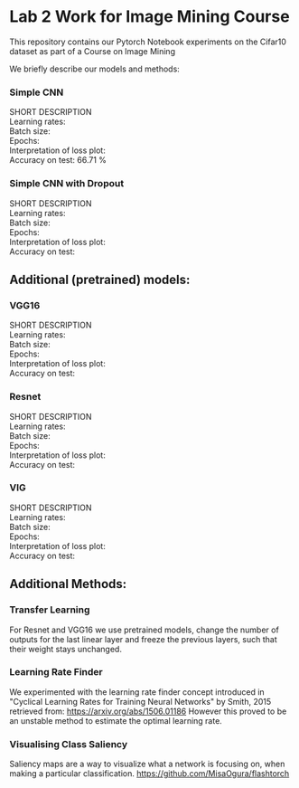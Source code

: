 # Lab 2 Work for Image Mining Course 

This repository contains our Pytorch Notebook experiments on the Cifar10 dataset as part of a Course on Image Mining 

We briefly describe our models and methods: 
### Simple CNN
SHORT DESCRIPTION  
Learning rates:  
Batch size:  
Epochs:  
Interpretation of loss plot:  
Accuracy on test: 66.71 %  
### Simple CNN with Dropout
SHORT DESCRIPTION  
Learning rates:  
Batch size:  
Epochs:  
Interpretation of loss plot:   
Accuracy on test:  
## Additional (pretrained) models:
### VGG16 
SHORT DESCRIPTION  
Learning rates:  
Batch size:  
Epochs:  
Interpretation of loss plot:   
Accuracy on test:  
### Resnet
SHORT DESCRIPTION  
Learning rates:  
Batch size:  
Epochs:  
Interpretation of loss plot:   
Accuracy on test:  
### VIG 
SHORT DESCRIPTION  
Learning rates:  
Batch size:  
Epochs:  
Interpretation of loss plot:   
Accuracy on test:  
## Additional Methods: 
### Transfer Learning 
For Resnet and VGG16 we use pretrained models, change the number of outputs for the last linear layer and freeze the previous layers, such that their weight stays unchanged. 
### Learning Rate Finder 
We experimented with the learning rate finder concept introduced in "Cyclical Learning Rates for Training Neural Networks" by Smith, 2015 retrieved from: https://arxiv.org/abs/1506.01186 
However this proved to be an unstable method to estimate the optimal learning rate. 
### Visualising Class Saliency 
Saliency maps are a way to visualize what a network is focusing on, when making a particular classification.
https://github.com/MisaOgura/flashtorch


